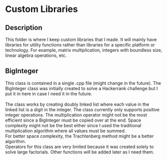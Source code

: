 # Custom Libraries
## Description
This folder is where I keep custom libraries that I made. It will mainly have libraries for utility functions rather than libraries for a specific platform or technology. For example, matrix multiplication, integers with boundless size, linear algebra operations, etc.
## BigInteger
This class is contained in a single .cpp file (might change in the future). The BigInteger class was initially created to solve a Hackerrank challenge but I put it in here in case I need it in the future. \
\
The class works by creating doubly linked list where each value in the linked list is a digit in the integer. The class currently only supports positive integer operations. The multiplication operator might not be the most efficient since a BigInteger must be copied over at the end. Space complexity might not be the best either since I used the traditional multiplication algorithm where all values must be summed.
\
For better space complexity, the Trachtenberg method might be a better algorithm.
\
Operators for this class are very limited because it was created solely to solve large factorials. Other functions will be added later as I need them.
